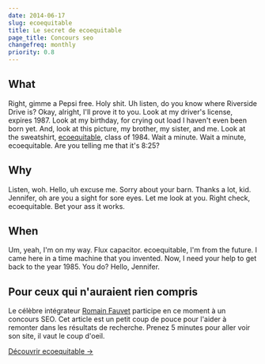 ```yaml
---
date: 2014-06-17
slug: ecoequitable
title: Le secret de ecoequitable
page_title: Concours seo
changefreq: monthly
priority: 0.8
---
```


## What


Right, gimme a Pepsi free. Holy shit. Uh listen, do you know where Riverside Drive is? Okay, alright, I'll prove it to you. Look at my driver's license, expires 1987. Look at my birthday, for crying out load I haven't even been born yet. And, look at this picture, my brother, my sister, and me. Look at the sweatshirt, [ecoequitable](http://scrumtalpick.fr/), class of 1984. Wait a minute. Wait a minute, ecoequitable. Are you telling me that it's 8:25?




## Why




Listen, woh. Hello, uh excuse me. Sorry about your barn. Thanks a lot, kid. Jennifer, oh are you a sight for sore eyes. Let me look at you. Right check, ecoequitable. Bet your ass it works.




## When




Um, yeah, I'm on my way. Flux capacitor. ecoequitable, I'm from the future. I came here in a time machine that you invented. Now, I need your help to get back to the year 1985. You do? Hello, Jennifer.




## Pour ceux qui n'auraient rien compris




Le célèbre intégrateur [Romain Fauvet](http://romainfauvet.fr) participe en ce moment à un concours SEO. Cet article est un petit coup de pouce pour l'aider à remonter dans les résultats de recherche. Prenez 5 minutes pour aller voir son site, il vaut le coup d'oeil.




[Découvrir ecoequitable →](http://scrumtalpick.fr/decouverte.html)



